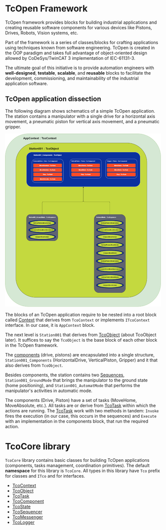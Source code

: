 # TcOpen Framework

TcOpen framework provides blocks for building industrial applications and creating reusable software components for various devices like Pistons, Drives, Robots, Vision systems, etc.

Part of the framework is a series of classes/blocks for crafting applications using techniques known from software engineering. TcOpen is created in the OOP paradigm and takes full advantage of object-oriented design allowed by CoDeSys/TwinCAT 3 implementation of IEC-61131-3.

The ultimate goal of this initiative is to provide automation engineers with **well-designed**, **testable**, **scalable**, and **reusable** blocks to facilitate the development, commissioning, and maintainability of the industrial application software.

## TcOpen application dissection

The following diagram shows schematics of a simple TcOpen application. The station contains a manipulator with a single drive for a horizontal axis movement, a pneumatic piston for vertical axis movement, and a pneumatic gripper.

![TcOpenApplicationOverview.png](assets/TcOpenApplicationOverview.png)

The blocks of an TcOpen application require to be nested into a root block called [Context](TcoContext.md) that derives from ```TcoContext``` or implements ```ITcoContext``` interface. In our case, it is ```AppContext``` block.

The next level is ```Station001``` that derives from [TcoObject](TcoObject.md) (about TcoObject later). It suffices to say the ```TcoObject``` is the base block of each other block in the TcOpen framework.

The [components](TcoComponent.md) (drive, pistons) are encapsulated into a single structure, ```Station001_Components``` (HorizontalDrive, VerticalPiston, Gripper) and it that also derives from ```TcoObject```.

Besides components, the station contains two [Sequences](TcoSequencer.md), ```Station001_GroundMode``` that brings the manipulator to the ground state (home positioning), and ```Station001_AutomatMode``` that performs the manipulator's activities in automatic mode.

The components (Drive, Piston) have a set of tasks (MoveHome, MoveAbsolute, etc.). All tasks are or derive from [TcoTask](TcoTask.md) within which the actions are running. The [TcoTask](TcoTask.md)  work with two methods in tandem: ```Invoke``` fires the execution (in our case, this occurs in the sequences) and ```Execute``` with an implementation in the components block, that run the required action.

# TcoCore library

```TcoCore``` library contains basic classes for building TcOpen applications (components, tasks management, coordination primitives). The default **namespace** for this library is ```TcoCore```. All types in this library have ```Tco``` prefix for classes and ```ITco``` and for interfaces.


- [TcoContext](TcoContext.md)
- [TcoObject](TcoObject.md)
- [TcoTask](TcoTask.md)
- [TcoComponent](TcoComponent.md)
- [TcoState](TcoState.md)
- [TcoSequencer](TcoSequencer.md)
- [TcoMessenger](TcoMessenger.md)
- [TcoLogger](TcoLogger.md)









